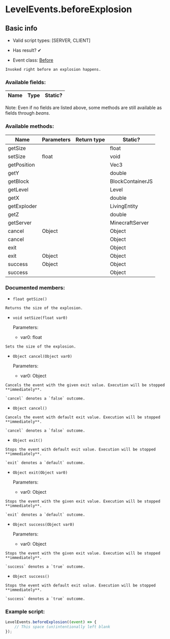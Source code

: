 # LevelEvents.beforeExplosion

## Basic info

- Valid script types: [SERVER, CLIENT]

- Has result? ✔

- Event class: [Before](https://github.com/KubeJS-Mods/KubeJS/tree/1902/common/src/main/java/dev/latvian/mods/kubejs/level/Before.java)

```
Invoked right before an explosion happens.
```

### Available fields:

| Name | Type | Static? |
| ---- | ---- | ------- |

Note: Even if no fields are listed above, some methods are still available as fields through *beans*.

### Available methods:

| Name | Parameters | Return type | Static? |
| ---- | ---------- | ----------- | ------- |
| getSize |  |  | float | ✘ |
| setSize | float |  | void | ✘ |
| getPosition |  |  | Vec3 | ✘ |
| getY |  |  | double | ✘ |
| getBlock |  |  | BlockContainerJS | ✘ |
| getLevel |  |  | Level | ✘ |
| getX |  |  | double | ✘ |
| getExploder |  |  | LivingEntity | ✘ |
| getZ |  |  | double | ✘ |
| getServer |  |  | MinecraftServer | ✘ |
| cancel | Object |  | Object | ✘ |
| cancel |  |  | Object | ✘ |
| exit |  |  | Object | ✘ |
| exit | Object |  | Object | ✘ |
| success | Object |  | Object | ✘ |
| success |  |  | Object | ✘ |


### Documented members:

- `float getSize()`
```
Returns the size of the explosion.
```

- `void setSize(float var0)`

  Parameters:
  - var0: float

```
Sets the size of the explosion.
```

- `Object cancel(Object var0)`

  Parameters:
  - var0: Object

```
Cancels the event with the given exit value. Execution will be stopped **immediately**.

`cancel` denotes a `false` outcome.
```

- `Object cancel()`
```
Cancels the event with default exit value. Execution will be stopped **immediately**.

`cancel` denotes a `false` outcome.
```

- `Object exit()`
```
Stops the event with default exit value. Execution will be stopped **immediately**.

`exit` denotes a `default` outcome.
```

- `Object exit(Object var0)`

  Parameters:
  - var0: Object

```
Stops the event with the given exit value. Execution will be stopped **immediately**.

`exit` denotes a `default` outcome.
```

- `Object success(Object var0)`

  Parameters:
  - var0: Object

```
Stops the event with the given exit value. Execution will be stopped **immediately**.

`success` denotes a `true` outcome.
```

- `Object success()`
```
Stops the event with default exit value. Execution will be stopped **immediately**.

`success` denotes a `true` outcome.
```



### Example script:

```js
LevelEvents.beforeExplosion((event) => {
	// This space (un)intentionally left blank
});
```

